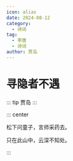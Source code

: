 ```yaml
---
icon: alias
date: 2024-08-12
category:
  - 诗词
tag:
  - 李唐
  - 诗词
author: 贾岛
---
```


# 寻隐者不遇

<!-- more -->

::: tip
贾岛
:::

::: center

松下问童子，言师采药去。

只在此山中，云深不知处。

:::